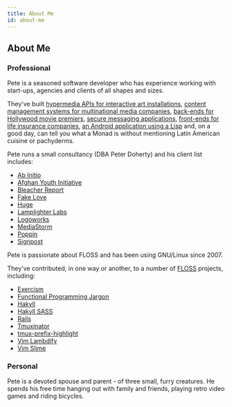 ```yaml
---
title: About Me
id: about-me
---
```


## About Me

### Professional

Pete is a seasoned software developer who has experience working with start-ups,
agencies and clients of all shapes and sizes.

They've built
[hypermedia APIs for interactive art installations](https://vimeo.com/80233793),
[content management systems for multinational media companies](http://thelab.bleacherreport.com/),
[back-ends for Hollywood movie premiers](https://vimeo.com/151650470),
[secure messaging applications](http://www.kaboomit.com/),
[front-ends for life insurance companies](https://www.massmutual.com/individuals/products/life-insurance),
[an Android application using a Lisp](https://github.com/ethagnawl/Clojure-Stormy)
and, on a good day, can tell you what a Monad is without mentioning Latin
American cuisine or pachyderms.

Pete runs a small consultancy (DBA Peter Doherty) and his client list includes:

* [Ab Initio](http://abinitio.com)
* [Afghan Youth Initiative](https://www.facebook.com/afghanyouthinitiative/)
* [Bleacher Report](http://thelab.bleacherreport.com)
* [Fake Love](http://fakelove.tv)
* [Huge](http://hugeinc.com)
* [Lamplighter Labs](http://www.lamplighterlabs.com/)
* [Logoworks](http://logoworks.com)
* [MediaStorm](http://mediastorm.com)
* [Poppin](http://poppin.com)
* [Signpost](http://signpost.com)

Pete is passionate about FLOSS and has been using GNU/Linux since 2007.

They've contributed, in one way or another, to a number of
[FLOSS](https://en.wikipedia.org/wiki/Free_and_open-source_software) projects,
including:

* [Exercism](https://github.com/exercism/exercism.io)
* [Functional Programming Jargon](https://github.com/hemanth/functional-programming-jargon)
* [Hakyll](https://github.com/jaspervdj/hakyll)
* [Hakyll SASS](https://github.com/meoblast001/hakyll-sass)
* [Rails](https://github.com/rails/rails)
* [Tmuxinator](https://github.com/tmuxinator/tmuxinator)
* [tmux-prefix-highlight](https://github.com/tmux-plugins/tmux-prefix-highlight)
* [Vim Lambdify](https://github.com/calebsmith/vim-lambdify)
* [Vim Slime](https://github.com/jpalardy/vim-slime)

### Personal
Pete is a devoted spouse and parent - of three small, furry creatures. He spends
his free time hanging out with family and friends, playing retro video games
and riding bicycles.
